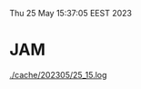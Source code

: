 Thu 25 May 15:37:05 EEST 2023
# JAM
<a href='./cache/202305/25_15.log'>./cache/202305/25_15.log</a>
